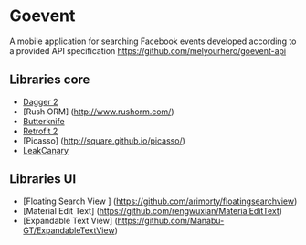 # Goevent
A mobile application for searching Facebook events developed according to a provided API specification https://github.com/melyourhero/goevent-api

## Libraries core
* [Dagger 2](https://google.github.io/dagger/)
* [Rush ORM] (http://www.rushorm.com/)
* [Butterknife](http://jakewharton.github.io/butterknife/)
* [Retrofit 2](https://square.github.io/retrofit/)
* [Picasso] (http://square.github.io/picasso/)
* [LeakCanary](https://github.com/square/leakcanary)

## Libraries UI
* [Floating Search View ] (https://github.com/arimorty/floatingsearchview)
* [Material Edit Text] (https://github.com/rengwuxian/MaterialEditText)
* [Expandable Text View] (https://github.com/Manabu-GT/ExpandableTextView)
